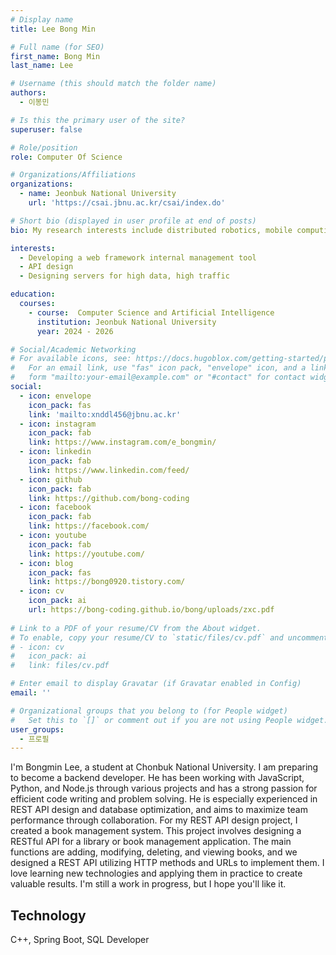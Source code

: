 ```yaml
---
# Display name
title: Lee Bong Min

# Full name (for SEO)
first_name: Bong Min
last_name: Lee

# Username (this should match the folder name)
authors:
  - 이봉민

# Is this the primary user of the site?
superuser: false

# Role/position
role: Computer Of Science 

# Organizations/Affiliations
organizations:
  - name: Jeonbuk National University
    url: 'https://csai.jbnu.ac.kr/csai/index.do'

# Short bio (displayed in user profile at end of posts)
bio: My research interests include distributed robotics, mobile computing and programmable matter.

interests:
  - Developing a web framework internal management tool
  - API design
  - Designing servers for high data, high traffic

education:
  courses:
    - course:  Computer Science and Artificial Intelligence
      institution: Jeonbuk National University
      year: 2024 - 2026

# Social/Academic Networking
# For available icons, see: https://docs.hugoblox.com/getting-started/page-builder/#icons
#   For an email link, use "fas" icon pack, "envelope" icon, and a link in the
#   form "mailto:your-email@example.com" or "#contact" for contact widget.
social:
  - icon: envelope
    icon_pack: fas
    link: 'mailto:xnddl456@jbnu.ac.kr'
  - icon: instagram
    icon_pack: fab
    link: https://www.instagram.com/e_bongmin/
  - icon: linkedin
    icon_pack: fab
    link: https://www.linkedin.com/feed/
  - icon: github
    icon_pack: fab
    link: https://github.com/bong-coding
  - icon: facebook
    icon_pack: fab
    link: https://facebook.com/
  - icon: youtube
    icon_pack: fab
    link: https://youtube.com/
  - icon: blog
    icon_pack: fas
    link: https://bong0920.tistory.com/
  - icon: cv
    icon_pack: ai
    url: https://bong-coding.github.io/bong/uploads/zxc.pdf
    
# Link to a PDF of your resume/CV from the About widget.
# To enable, copy your resume/CV to `static/files/cv.pdf` and uncomment the lines below.
# - icon: cv
#   icon_pack: ai
#   link: files/cv.pdf

# Enter email to display Gravatar (if Gravatar enabled in Config)
email: ''

# Organizational groups that you belong to (for People widget)
#   Set this to `[]` or comment out if you are not using People widget.
user_groups:
  - 프로필
---
```


I'm Bongmin Lee, a student at Chonbuk National University. I am preparing to become a backend developer.
He has been working with JavaScript, Python, and Node.js through various projects and has a strong passion for efficient code writing and problem solving. He is especially experienced in REST API design and database optimization, and aims to maximize team performance through collaboration.
For my REST API design project, I created a book management system. This project involves designing a RESTful API for a library or book management application. The main functions are adding, modifying, deleting, and viewing books, and we designed a REST API utilizing HTTP methods and URLs to implement them.
 I love learning new technologies and applying them in practice to create valuable results. I'm still a work in progress, but I hope you'll like it.

 <h2>Technology</h2>
<div style="text-align: justify;">
  <p>C++, Spring Boot, SQL Developer</p>
</div>


